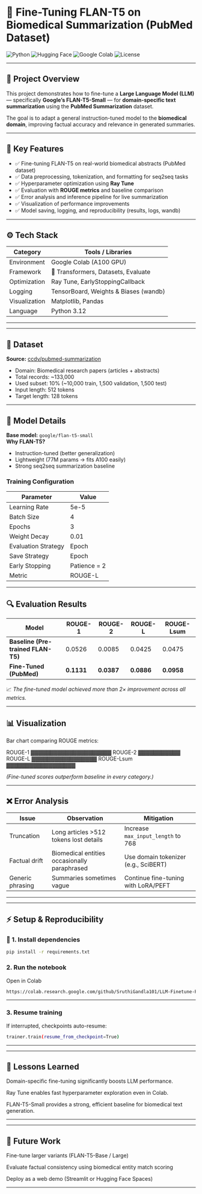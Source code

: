 
# 🧠 Fine-Tuning FLAN-T5 on Biomedical Summarization (PubMed Dataset)

![Python](https://img.shields.io/badge/Python-3.12-blue?logo=python)
![Hugging Face](https://img.shields.io/badge/Transformers-🤗-yellow)
![Google Colab](https://img.shields.io/badge/Google%20Colab-A100%20GPU-orange?logo=googlecolab)
![License](https://img.shields.io/badge/License-MIT-green)

---

## 📘 Project Overview
This project demonstrates how to fine-tune a **Large Language Model (LLM)** — specifically **Google’s FLAN-T5-Small** — for **domain-specific text summarization** using the **PubMed Summarization** dataset.

The goal is to adapt a general instruction-tuned model to the **biomedical domain**, improving factual accuracy and relevance in generated summaries.

---

## 🧩 Key Features
- ✅ Fine-tuning FLAN-T5 on real-world biomedical abstracts (PubMed dataset)
- ✅ Data preprocessing, tokenization, and formatting for seq2seq tasks
- ✅ Hyperparameter optimization using **Ray Tune**
- ✅ Evaluation with **ROUGE metrics** and baseline comparison
- ✅ Error analysis and inference pipeline for live summarization
- ✅ Visualization of performance improvements
- ✅ Model saving, logging, and reproducibility (results, logs, wandb)

---

## ⚙️ Tech Stack
| Category | Tools / Libraries |
|-----------|------------------|
| Environment | Google Colab (A100 GPU) |
| Framework | 🤗 Transformers, Datasets, Evaluate |
| Optimization | Ray Tune, EarlyStoppingCallback |
| Logging | TensorBoard, Weights & Biases (wandb) |
| Visualization | Matplotlib, Pandas |
| Language | Python 3.12 |

---


---

## 🧮 Dataset
**Source:** [ccdv/pubmed-summarization](https://huggingface.co/datasets/ccdv/pubmed-summarization)  
- Domain: Biomedical research papers (articles + abstracts)  
- Total records: ~133,000  
- Used subset: 10% (~10,000 train, 1,500 validation, 1,500 test)  
- Input length: 512 tokens  
- Target length: 128 tokens  

---

## 🧠 Model Details
**Base model:** `google/flan-t5-small`  
**Why FLAN-T5?**
- Instruction-tuned (better generalization)  
- Lightweight (77M params → fits A100 easily)  
- Strong seq2seq summarization baseline  

### Training Configuration
| Parameter | Value |
|------------|--------|
| Learning Rate | 5e-5 |
| Batch Size | 4 |
| Epochs | 3 |
| Weight Decay | 0.01 |
| Evaluation Strategy | Epoch |
| Save Strategy | Epoch |
| Early Stopping | Patience = 2 |
| Metric | ROUGE-L |

---

## 🔍 Evaluation Results

| Model | ROUGE-1 | ROUGE-2 | ROUGE-L | ROUGE-Lsum |
|--------|----------|----------|-----------|-------------|
| **Baseline (Pre-trained FLAN-T5)** | 0.0526 | 0.0085 | 0.0425 | 0.0475 |
| **Fine-Tuned (PubMed)** | **0.1131** | **0.0387** | **0.0886** | **0.0958** |

📈 *The fine-tuned model achieved more than 2× improvement across all metrics.*

---

## 📊 Visualization
Bar chart comparing ROUGE metrics:

ROUGE-1 ▓▓▓▓▓▓▓▓▓▓▓▓▓▓▓▓▓▓▓▓▓
ROUGE-2 ▓▓▓▓▓▓▓▓▓▓▓
ROUGE-L ▓▓▓▓▓▓▓▓▓▓▓▓▓▓▓▓▓
ROUGE-Lsum ▓▓▓▓▓▓▓▓▓▓▓▓▓▓▓▓▓▓


*(Fine-tuned scores outperform baseline in every category.)*

---

## ❌ Error Analysis

| Issue | Observation | Mitigation |
|--------|--------------|-------------|
| Truncation | Long articles >512 tokens lost details | Increase `max_input_length` to 768 |
| Factual drift | Biomedical entities occasionally paraphrased | Use domain tokenizer (e.g., SciBERT) |
| Generic phrasing | Summaries sometimes vague | Continue fine-tuning with LoRA/PEFT |

---
---
## ⚡ Setup & Reproducibility

### 🧩 1. Install dependencies
```bash
pip install -r requirements.txt
```

### 2. Run the notebook
Open in Colab
```bash
https://colab.research.google.com/github/SruthiGandla101/LLM-Finetune-PubMed/blob/main/LLM_Finetune.ipynb
```
---
### 3. Resume training
If interrupted, checkpoints auto-resume:
```bash
trainer.train(resume_from_checkpoint=True)
```
---
---
##  🧩 Lessons Learned

Domain-specific fine-tuning significantly boosts LLM performance.

Ray Tune enables fast hyperparameter exploration even in Colab.

FLAN-T5-Small provides a strong, efficient baseline for biomedical text generation.

---
---
## 🚧 Future Work

Fine-tune larger variants (FLAN-T5-Base / Large)

Evaluate factual consistency using biomedical entity match scoring

Deploy as a web demo (Streamlit or Hugging Face Spaces)

---
